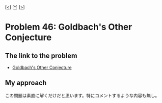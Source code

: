 \[[<](./p0045.md)] \[[^](../README_ja.md)] \[[>](./p0047.md)]

# Problem 46: Goldbach's Other Conjecture

## The link to the problem

- [Goldbach's Other Conjecture](https://projecteuler.net/problem=46)

## My approach

この問題は素直に解くだけだと思います。特にコメントするような内容も無し。

